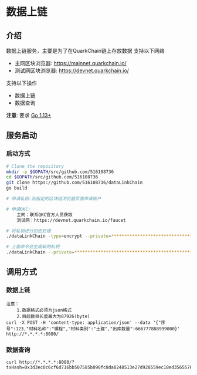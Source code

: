 # 数据上链

## 介绍
数据上链服务，主要是为了在QuarkChain链上存放数据
支持以下网络
-   主网区块浏览器: https://mainnet.quarkchain.io/
-   测试网区块浏览器: https://devnet.quarkchain.io/
   
支持以下操作  
- 数据上链  
- 数据查询
    
**注意**: 要求 [Go 1.13+](https://golang.org/dl/)


## 服务启动

### 启动方式
```bash
# Clone the repository
mkdir -p $GOPATH/src/github.com/516108736
cd $GOPATH/src/github.com/516108736
git clone https://github.com/516108736/dataLinkChain
go build

# 申请私钥:到指定的区块链浏览器页面申请账户

# 申请QKC:
    主网：联系QKC官方人员获取
    测试网：https://devnet.quarkchain.io/faucet

# 将私钥进行加密处理
./dataLinkChain -type=encrypt --private=****************************************************************** --password=qkc

# 上面命令会生成新的私钥
./dataLinkChain --private=****************************************************************** --password=qkc --host="http://50.112.62.65:38391"

```

## 调用方式

### 数据上链
    注意：
        1.数据格式必须为json格式
        2.目前数目长度最大为87926(byte) 
    curl -X POST -H 'content-type: application/json' --data '{"序号":123,"材料名称":"螺栓","材料类别":"土建","出库数量":666777888999000}' http://*.*.*.*:8080/
    

### 数据查询
    
    curl http://*.*.*.*:8080/?txHash=0x3d3ec0c6cf6d716bb507585b090fc8da0248513e27d928559ec18ed35655767900000000
    

